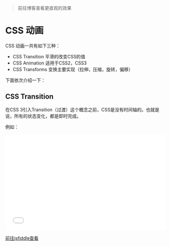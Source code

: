 >前往博客查看更直观的效果

# CSS 动画
CSS 动画一共有如下三种：
- CSS Transition 平滑的改变CSS的值
- CSS Animation  适用于CSS2，CSS3
- CSS Transforms 变换主要实现（拉伸，压缩，旋转，偏移）

下面依次介绍一下：

## CSS Transition
在CSS 3引入Transition（过渡）这个概念之前，CSS是没有时间轴的。也就是说，所有的状态变化，都是即时完成。

例如：
<iframe width="100%" height="300" src="//jsfiddle.net/raphaelli96/e5bozenj/5/embedded/html,css,result/" allowpaymentrequest allowfullscreen="allowfullscreen" frameborder="0"></iframe>

[前往jsfiddle查看](https://jsfiddle.net/raphaelli96/e5bozenj/5/)